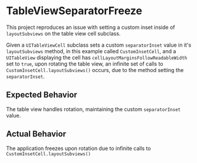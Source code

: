 TableViewSeparatorFreeze
=====

This project reproduces an issue with setting a custom inset inside of
`layoutSubviews` on the table view cell subclass.

Given a `UITableViewCell` subclass sets a custom `separatorInset` value in it's
`layoutSubviews` method, in this example called `CustomInsetCell`, and a
`UITableView` displaying the cell has `cellLayoutMarginsFollowReadableWidth` set
to `true`, upon rotating the table view, an infinite set of calls to
`CustomInsetCell.layoutSubviews()` occurs, due to the method setting the
`separatorInset`.

## Expected Behavior

The table view handles rotation, maintaining the custom `separatorInset` value.

## Actual Behavior

The application freezes upon rotation due to infinite calls to
`CustomInsetCell.layoutSubviews()`

